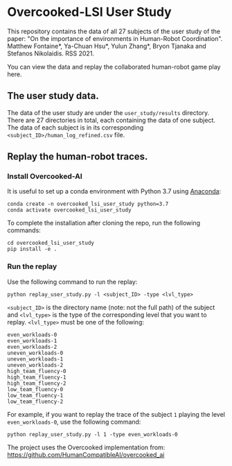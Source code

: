 # Overcooked-LSI User Study

This repository contains the data of all 27 subjects of the user study of the paper:
"On the importance of environments in Human-Robot Coordination". Matthew Fontaine*, Ya-Chuan Hsu*, Yulun Zhang*, Bryon Tjanaka and Stefanos Nikolaidis. RSS 2021.


You can view the data and replay the collaborated human-robot game play here.

## The user study data.

The data of the user study are under the `user_study/results` directory. There are 27 directories in total, each containing the data of one subject. The data of each subject is in its corresponding `<subject_ID>/human_log_refined.csv` file.

## Replay the human-robot traces.

### Install Overcooked-AI

It is useful to set up a conda environment with Python 3.7 using
[Anaconda](https://www.anaconda.com/products/individual):

```
conda create -n overcooked_lsi_user_study python=3.7
conda activate overcooked_lsi_user_study
```

To complete the installation after cloning the repo, run the following commands:

```
cd overcooked_lsi_user_study
pip install -e .
```

### Run the replay

Use the following command to run the replay:

```
python replay_user_study.py -l <subject_ID> -type <lvl_type>
```

`<subject_ID>` is the directory name (note: not the full path) of the subject and `<lvl_type>` is the type of the corresponding level that you want to replay. `<lvl_type>` must be one of the following:
```
even_workloads-0
even_workloads-1
even_workloads-2
uneven_workloads-0
uneven_workloads-1
uneven_workloads-2
high_team_fluency-0
high_team_fluency-1
high_team_fluency-2
low_team_fluency-0
low_team_fluency-1
low_team_fluency-2
```
For example, if you want to replay the trace of the subject `1` playing the level `even_workloads-0`, use the following command:

```
python replay_user_study.py -l 1 -type even_workloads-0
```

The project uses the Overcooked implementation from: https://github.com/HumanCompatibleAI/overcooked_ai
